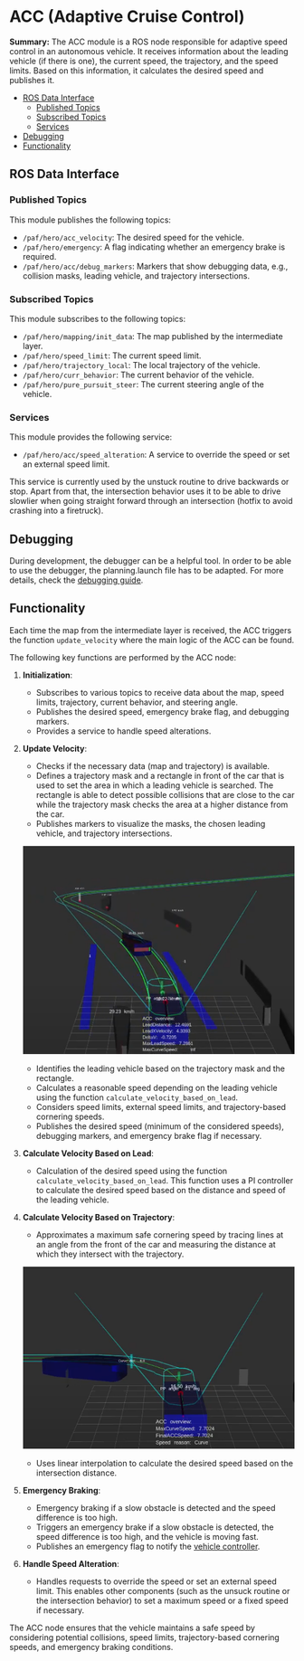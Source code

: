 # ACC (Adaptive Cruise Control)

**Summary:** The ACC module is a ROS node responsible for adaptive speed control in an autonomous vehicle. It receives information about the leading vehicle (if there is one), the current speed, the trajectory, and the speed limits.
Based on this information, it calculates the desired speed and publishes it.

- [ROS Data Interface](#ros-data-interface)
  - [Published Topics](#published-topics)
  - [Subscribed Topics](#subscribed-topics)
  - [Services](#services)
- [Debugging](#debugging)
- [Functionality](#functionality)

## ROS Data Interface

### Published Topics

This module publishes the following topics:

- `/paf/hero/acc_velocity`: The desired speed for the vehicle.
- `/paf/hero/emergency`: A flag indicating whether an emergency brake is required.
- `/paf/hero/acc/debug_markers`: Markers that show debugging data, e.g., collision masks, leading vehicle, and trajectory intersections.

### Subscribed Topics

This module subscribes to the following topics:

- `/paf/hero/mapping/init_data`: The map published by the intermediate layer.
- `/paf/hero/speed_limit`: The current speed limit.
- `/paf/hero/trajectory_local`: The local trajectory of the vehicle.
- `/paf/hero/curr_behavior`: The current behavior of the vehicle.
- `/paf/hero/pure_pursuit_steer`: The current steering angle of the vehicle.

### Services

This module provides the following service:

- `/paf/hero/acc/speed_alteration`: A service to override the speed or set an external speed limit.

This service is currently used by the unstuck routine to drive backwards or stop. Apart from that, the intersection behavior uses it to be able to drive slowlier when going straight forward through an intersection (hotfix to avoid crashing into a firetruck).

## Debugging

During development, the debugger can be a helpful tool. In order to be able to use the debugger, the planning.launch file has to be adapted. For more details, check the [debugging guide](../development/debugging.md).

## Functionality

Each time the map from the intermediate layer is received, the ACC triggers the function `update_velocity` where the main logic of the ACC can be found.

The following key functions are performed by the ACC node:

1. **Initialization**:
   - Subscribes to various topics to receive data about the map, speed limits, trajectory, current behavior, and steering angle.
   - Publishes the desired speed, emergency brake flag, and debugging markers.
   - Provides a service to handle speed alterations.

2. **Update Velocity**:
   - Checks if the necessary data (map and trajectory) is available.
   - Defines a trajectory mask and a rectangle in front of the car that is used to set the area in which a leading vehicle is searched. The rectangle is able to detect possible collisions that are close to the car while the trajectory mask checks the area at a higher distance from the car.
   - Publishes markers to visualize the masks, the chosen leading vehicle, and trajectory intersections.
  
   ![Leading vehicle markers visualization](../assets/planning/ACC_trajectory_mask_visualization.PNG)
   - Identifies the leading vehicle based on the trajectory mask and the rectangle.
   - Calculates a reasonable speed depending on the leading vehicle using the function `calculate_velocity_based_on_lead`.
   - Considers speed limits, external speed limits, and trajectory-based cornering speeds.
   - Publishes the desired speed (minimum of the considered speeds), debugging markers, and emergency brake flag if necessary.

3. **Calculate Velocity Based on Lead**:
   - Calculation of the desired speed using the function `calculate_velocity_based_on_lead`. This function uses a PI controller to calculate the desired speed based on the distance and speed of the leading vehicle.

4. **Calculate Velocity Based on Trajectory**:
   - Approximates a maximum safe cornering speed by tracing lines at an angle from the front of the car and measuring the distance at which they intersect with the trajectory.
  
   ![Cornering speed visualization](../assets/planning/ACC_curve_speed_visualization.PNG)
   - Uses linear interpolation to calculate the desired speed based on the intersection distance.

5. **Emergency Braking**:
   - Emergency braking if a slow obstacle is detected and the speed difference is too high.
   - Triggers an emergency brake if a slow obstacle is detected, the speed difference is too high, and the vehicle is moving fast.
   - Publishes an emergency flag to notify the [vehicle controller](../../code/control/src/vehicle_controller.py).

6. **Handle Speed Alteration**:
   - Handles requests to override the speed or set an external speed limit. This enables other components (such as the unsuck routine or the intersection behavior) to set a maximum speed or a fixed speed if necessary.

The ACC node ensures that the vehicle maintains a safe speed by considering potential collisions, speed limits, trajectory-based cornering speeds, and emergency braking conditions.
